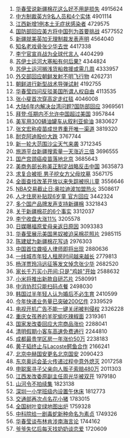 1. [华春莹说新疆棉花这么好不用是损失](http://www.baidu.com/baidu?cl=3&tn=SE_baiduhomet8_jmjb7mjw&rsv_dl=fyb_top&fr=top1000&wd=%BB%AA%B4%BA%D3%A8%CB%B5%D0%C2%BD%AE%C3%DE%BB%A8%D5%E2%C3%B4%BA%C3%B2%BB%D3%C3%CA%C7%CB%F0%CA%A7) 4915624
1. [中方制裁英方9名人员和4个实体](http://www.baidu.com/baidu?cl=3&tn=SE_baiduhomet8_jmjb7mjw&rsv_dl=fyb_top&fr=top1000&wd=%D6%D0%B7%BD%D6%C6%B2%C3%D3%A2%B7%BD9%C3%FB%C8%CB%D4%B1%BA%CD4%B8%F6%CA%B5%CC%E5) 4901114
1. [江西新增1例本土无症状感染者](http://www.baidu.com/baidu?cl=3&tn=SE_baiduhomet8_jmjb7mjw&rsv_dl=fyb_top&fr=top1000&wd=%BD%AD%CE%F7%D0%C2%D4%F61%C0%FD%B1%BE%CD%C1%CE%DE%D6%A2%D7%B4%B8%D0%C8%BE%D5%DF) 4729575
1. [国防部回应美方将中国列为首要挑战](http://www.baidu.com/baidu?cl=3&tn=SE_baiduhomet8_jmjb7mjw&rsv_dl=fyb_top&fr=top1000&wd=%B9%FA%B7%C0%B2%BF%BB%D8%D3%A6%C3%C0%B7%BD%BD%AB%D6%D0%B9%FA%C1%D0%CE%AA%CA%D7%D2%AA%CC%F4%D5%BD) 4577552
1. [新疆就美英加无理制裁发表声明](http://www.baidu.com/baidu?cl=3&tn=SE_baiduhomet8_jmjb7mjw&rsv_dl=fyb_top&fr=top1000&wd=%D0%C2%BD%AE%BE%CD%C3%C0%D3%A2%BC%D3%CE%DE%C0%ED%D6%C6%B2%C3%B7%A2%B1%ED%C9%F9%C3%F7) 4564040
1. [知名老戏骨张少华去世](http://www.baidu.com/baidu?cl=3&tn=SE_baiduhomet8_jmjb7mjw&rsv_dl=fyb_top&fr=top1000&wd=%D6%AA%C3%FB%C0%CF%CF%B7%B9%C7%D5%C5%C9%D9%BB%AA%C8%A5%CA%C0) 4417338
1. [李宁官宣肖战为全球代言人](http://www.baidu.com/baidu?cl=3&tn=SE_baiduhomet8_jmjb7mjw&rsv_dl=fyb_top&fr=top1000&wd=%C0%EE%C4%FE%B9%D9%D0%FB%D0%A4%D5%BD%CE%AA%C8%AB%C7%F2%B4%FA%D1%D4%C8%CB) 4404299
1. [苏伊士运河大塞船有何后果?](http://www.baidu.com/baidu?cl=3&tn=SE_baiduhomet8_jmjb7mjw&rsv_dl=fyb_top&fr=top1000&wd=%CB%D5%D2%C1%CA%BF%D4%CB%BA%D3%B4%F3%C8%FB%B4%AC%D3%D0%BA%CE%BA%F3%B9%FB%3F) 4344824
1. [苏伊士运河搁浅货船救援或需几周](http://www.baidu.com/baidu?cl=3&tn=SE_baiduhomet8_jmjb7mjw&rsv_dl=fyb_top&fr=top1000&wd=%CB%D5%D2%C1%CA%BF%D4%CB%BA%D3%B8%E9%C7%B3%BB%F5%B4%AC%BE%C8%D4%AE%BB%F2%D0%E8%BC%B8%D6%DC) 4333957
1. [外交部回应朝鲜发射不明飞行物](http://www.baidu.com/baidu?cl=3&tn=SE_baiduhomet8_jmjb7mjw&rsv_dl=fyb_top&fr=top1000&wd=%CD%E2%BD%BB%B2%BF%BB%D8%D3%A6%B3%AF%CF%CA%B7%A2%C9%E4%B2%BB%C3%F7%B7%C9%D0%D0%CE%EF) 4262731
1. [朝鲜进行新型战术导弹试射](http://www.baidu.com/baidu?cl=3&tn=SE_baiduhomet8_jmjb7mjw&rsv_dl=fyb_top&fr=top1000&wd=%B3%AF%CF%CA%BD%F8%D0%D0%D0%C2%D0%CD%D5%BD%CA%F5%B5%BC%B5%AF%CA%D4%C9%E4) 4192755
1. [华春莹四问反驳美国所谓人权自由](http://www.baidu.com/baidu?cl=3&tn=SE_baiduhomet8_jmjb7mjw&rsv_dl=fyb_top&fr=top1000&wd=%BB%AA%B4%BA%D3%A8%CB%C4%CE%CA%B7%B4%B2%B5%C3%C0%B9%FA%CB%F9%CE%BD%C8%CB%C8%A8%D7%D4%D3%C9) 4113535
1. [张小斐首次穿高定走红毯](http://www.baidu.com/baidu?cl=3&tn=SE_baiduhomet8_jmjb7mjw&rsv_dl=fyb_top&fr=top1000&wd=%D5%C5%D0%A1%EC%B3%CA%D7%B4%CE%B4%A9%B8%DF%B6%A8%D7%DF%BA%EC%CC%BA) 4046008
1. [大陆6年内解决台湾问题?国防部回应](http://www.baidu.com/baidu?cl=3&tn=SE_baiduhomet8_jmjb7mjw&rsv_dl=fyb_top&fr=top1000&wd=%B4%F3%C2%BD6%C4%EA%C4%DA%BD%E2%BE%F6%CC%A8%CD%E5%CE%CA%CC%E2%3F%B9%FA%B7%C0%B2%BF%BB%D8%D3%A6) 3969561
1. [拜登:任期内不允许中国超过美国](http://www.baidu.com/baidu?cl=3&tn=SE_baiduhomet8_jmjb7mjw&rsv_dl=fyb_top&fr=top1000&wd=%B0%DD%B5%C7%3A%C8%CE%C6%DA%C4%DA%B2%BB%D4%CA%D0%ED%D6%D0%B9%FA%B3%AC%B9%FD%C3%C0%B9%FA) 3957844
1. [美军用300辆油罐车从叙利亚偷油](http://www.baidu.com/baidu?cl=3&tn=SE_baiduhomet8_jmjb7mjw&rsv_dl=fyb_top&fr=top1000&wd=%C3%C0%BE%FC%D3%C3300%C1%BE%D3%CD%B9%DE%B3%B5%B4%D3%D0%F0%C0%FB%D1%C7%CD%B5%D3%CD) 3830627
1. [张文宏称疫苗成世界重开唯一渠道](http://www.baidu.com/baidu?cl=3&tn=SE_baiduhomet8_jmjb7mjw&rsv_dl=fyb_top&fr=top1000&wd=%D5%C5%CE%C4%BA%EA%B3%C6%D2%DF%C3%E7%B3%C9%CA%C0%BD%E7%D6%D8%BF%AA%CE%A8%D2%BB%C7%FE%B5%C0) 3819320
1. [耐克阿迪股价大跌](http://www.baidu.com/baidu?cl=3&tn=SE_baiduhomet8_jmjb7mjw&rsv_dl=fyb_top&fr=top1000&wd=%C4%CD%BF%CB%B0%A2%B5%CF%B9%C9%BC%DB%B4%F3%B5%F8) 3767744
1. [新一轮大范围沙尘天气来袭](http://www.baidu.com/baidu?cl=3&tn=SE_baiduhomet8_jmjb7mjw&rsv_dl=fyb_top&fr=top1000&wd=%D0%C2%D2%BB%C2%D6%B4%F3%B7%B6%CE%A7%C9%B3%B3%BE%CC%EC%C6%F8%C0%B4%CF%AE) 3712345
1. [旅游平台新疆搜索量一天涨近三倍](http://www.baidu.com/baidu?cl=3&tn=SE_baiduhomet8_jmjb7mjw&rsv_dl=fyb_top&fr=top1000&wd=%C2%C3%D3%CE%C6%BD%CC%A8%D0%C2%BD%AE%CB%D1%CB%F7%C1%BF%D2%BB%CC%EC%D5%C7%BD%FC%C8%FD%B1%B6) 3696555
1. [国产宫颈癌疫苗落地北京](http://www.baidu.com/baidu?cl=3&tn=SE_baiduhomet8_jmjb7mjw&rsv_dl=fyb_top&fr=top1000&wd=%B9%FA%B2%FA%B9%AC%BE%B1%B0%A9%D2%DF%C3%E7%C2%E4%B5%D8%B1%B1%BE%A9) 3685643
1. [美商务部长称美正制定战略反击中国](http://www.baidu.com/baidu?cl=3&tn=SE_baiduhomet8_jmjb7mjw&rsv_dl=fyb_top&fr=top1000&wd=%C3%C0%C9%CC%CE%F1%B2%BF%B3%A4%B3%C6%C3%C0%D5%FD%D6%C6%B6%A8%D5%BD%C2%D4%B7%B4%BB%F7%D6%D0%B9%FA) 3635873
1. [求复合被拒 男子挖女方父母坟墓](http://www.baidu.com/baidu?cl=3&tn=SE_baiduhomet8_jmjb7mjw&rsv_dl=fyb_top&fr=top1000&wd=%C7%F3%B8%B4%BA%CF%B1%BB%BE%DC%20%C4%D0%D7%D3%CD%DA%C5%AE%B7%BD%B8%B8%C4%B8%B7%D8%C4%B9) 3567175
1. [全面查找改革开放以来失踪被拐儿童](http://www.baidu.com/baidu?cl=3&tn=SE_baiduhomet8_jmjb7mjw&rsv_dl=fyb_top&fr=top1000&wd=%C8%AB%C3%E6%B2%E9%D5%D2%B8%C4%B8%EF%BF%AA%B7%C5%D2%D4%C0%B4%CA%A7%D7%D9%B1%BB%B9%D5%B6%F9%CD%AF) 3556646
1. [NBA交易截止日:奥拉迪波加盟热火](http://www.baidu.com/baidu?cl=3&tn=SE_baiduhomet8_jmjb7mjw&rsv_dl=fyb_top&fr=top1000&wd=NBA%BD%BB%D2%D7%BD%D8%D6%B9%C8%D5%3A%B0%C2%C0%AD%B5%CF%B2%A8%BC%D3%C3%CB%C8%C8%BB%F0) 3508617
1. [人才住房补贴现6岁童 官方回应](http://www.baidu.com/baidu?cl=3&tn=SE_baiduhomet8_jmjb7mjw&rsv_dl=fyb_top&fr=top1000&wd=%C8%CB%B2%C5%D7%A1%B7%BF%B2%B9%CC%F9%CF%D66%CB%EA%CD%AF%20%B9%D9%B7%BD%BB%D8%D3%A6) 3442324
1. [多个国产品牌发声支持新疆棉](http://www.baidu.com/baidu?cl=3&tn=SE_baiduhomet8_jmjb7mjw&rsv_dl=fyb_top&fr=top1000&wd=%B6%E0%B8%F6%B9%FA%B2%FA%C6%B7%C5%C6%B7%A2%C9%F9%D6%A7%B3%D6%D0%C2%BD%AE%C3%DE) 3321843
1. [关于新疆棉花的6个事实](http://www.baidu.com/baidu?cl=3&tn=SE_baiduhomet8_jmjb7mjw&rsv_dl=fyb_top&fr=top1000&wd=%B9%D8%D3%DA%D0%C2%BD%AE%C3%DE%BB%A8%B5%C46%B8%F6%CA%C2%CA%B5) 3312037
1. [李宁收盘大涨11%](http://www.baidu.com/baidu?cl=3&tn=SE_baiduhomet8_jmjb7mjw&rsv_dl=fyb_top&fr=top1000&wd=%C0%EE%C4%FE%CA%D5%C5%CC%B4%F3%D5%C711%25) 3205578
1. [日媒曝福原爱母亲返日原因](http://www.baidu.com/baidu?cl=3&tn=SE_baiduhomet8_jmjb7mjw&rsv_dl=fyb_top&fr=top1000&wd=%C8%D5%C3%BD%C6%D8%B8%A3%D4%AD%B0%AE%C4%B8%C7%D7%B7%B5%C8%D5%D4%AD%D2%F2) 3093383
1. [华春莹展示美国黑奴被迫采棉花照片](http://www.baidu.com/baidu?cl=3&tn=SE_baiduhomet8_jmjb7mjw&rsv_dl=fyb_top&fr=top1000&wd=%BB%AA%B4%BA%D3%A8%D5%B9%CA%BE%C3%C0%B9%FA%BA%DA%C5%AB%B1%BB%C6%C8%B2%C9%C3%DE%BB%A8%D5%D5%C6%AC) 2985115
1. [陈建斌为新疆棉花写诗](http://www.baidu.com/baidu?cl=3&tn=SE_baiduhomet8_jmjb7mjw&rsv_dl=fyb_top&fr=top1000&wd=%B3%C2%BD%A8%B1%F3%CE%AA%D0%C2%BD%AE%C3%DE%BB%A8%D0%B4%CA%AB) 2976303
1. [中国首位聋哑人律师即将出现](http://www.baidu.com/baidu?cl=3&tn=SE_baiduhomet8_jmjb7mjw&rsv_dl=fyb_top&fr=top1000&wd=%D6%D0%B9%FA%CA%D7%CE%BB%C1%FB%D1%C6%C8%CB%C2%C9%CA%A6%BC%B4%BD%AB%B3%F6%CF%D6) 2880636
1. [一线城市年轻人租房时间越来越长](http://www.baidu.com/baidu?cl=3&tn=SE_baiduhomet8_jmjb7mjw&rsv_dl=fyb_top&fr=top1000&wd=%D2%BB%CF%DF%B3%C7%CA%D0%C4%EA%C7%E1%C8%CB%D7%E2%B7%BF%CA%B1%BC%E4%D4%BD%C0%B4%D4%BD%B3%A4) 2779813
1. [杨洋贾玲冯远征等发文悼念张少华](http://www.baidu.com/baidu?cl=3&tn=SE_baiduhomet8_jmjb7mjw&rsv_dl=fyb_top&fr=top1000&wd=%D1%EE%D1%F3%BC%D6%C1%E1%B7%EB%D4%B6%D5%F7%B5%C8%B7%A2%CE%C4%B5%BF%C4%EE%D5%C5%C9%D9%BB%AA) 2682520
1. [家长千万买小开间:只是"鸡娃"开始](http://www.baidu.com/baidu?cl=3&tn=SE_baiduhomet8_jmjb7mjw&rsv_dl=fyb_top&fr=top1000&wd=%BC%D2%B3%A4%C7%A7%CD%F2%C2%F2%D0%A1%BF%AA%BC%E4%3A%D6%BB%CA%C7%22%BC%A6%CD%DE%22%BF%AA%CA%BC) 2588632
1. [小米将推出新款自研芯片](http://www.baidu.com/baidu?cl=3&tn=SE_baiduhomet8_jmjb7mjw&rsv_dl=fyb_top&fr=top1000&wd=%D0%A1%C3%D7%BD%AB%CD%C6%B3%F6%D0%C2%BF%EE%D7%D4%D1%D0%D0%BE%C6%AC) 2580991
1. [中消协怼只能扫码点餐](http://www.baidu.com/baidu?cl=3&tn=SE_baiduhomet8_jmjb7mjw&rsv_dl=fyb_top&fr=top1000&wd=%D6%D0%CF%FB%D0%AD%ED%A1%D6%BB%C4%DC%C9%A8%C2%EB%B5%E3%B2%CD) 2498030
1. [韩国过半年轻人认为婚后不必生育](http://www.baidu.com/baidu?cl=3&tn=SE_baiduhomet8_jmjb7mjw&rsv_dl=fyb_top&fr=top1000&wd=%BA%AB%B9%FA%B9%FD%B0%EB%C4%EA%C7%E1%C8%CB%C8%CF%CE%AA%BB%E9%BA%F3%B2%BB%B1%D8%C9%FA%D3%FD) 2410599
1. [今年快递业务量已突破200亿件](http://www.baidu.com/baidu?cl=3&tn=SE_baiduhomet8_jmjb7mjw&rsv_dl=fyb_top&fr=top1000&wd=%BD%F1%C4%EA%BF%EC%B5%DD%D2%B5%CE%F1%C1%BF%D2%D1%CD%BB%C6%C6200%D2%DA%BC%FE) 2339529
1. [电视开机广告不能一键关闭被判侵权](http://www.baidu.com/baidu?cl=3&tn=SE_baiduhomet8_jmjb7mjw&rsv_dl=fyb_top&fr=top1000&wd=%B5%E7%CA%D3%BF%AA%BB%FA%B9%E3%B8%E6%B2%BB%C4%DC%D2%BB%BC%FC%B9%D8%B1%D5%B1%BB%C5%D0%C7%D6%C8%A8) 2326228
1. [重庆女孩养的羊驼偷吃辣椒面](http://www.baidu.com/baidu?cl=3&tn=SE_baiduhomet8_jmjb7mjw&rsv_dl=fyb_top&fr=top1000&wd=%D6%D8%C7%EC%C5%AE%BA%A2%D1%F8%B5%C4%D1%F2%CD%D5%CD%B5%B3%D4%C0%B1%BD%B7%C3%E6) 2319361
1. [国家发改委回应大宗商品涨价](http://www.baidu.com/baidu?cl=3&tn=SE_baiduhomet8_jmjb7mjw&rsv_dl=fyb_top&fr=top1000&wd=%B9%FA%BC%D2%B7%A2%B8%C4%CE%AF%BB%D8%D3%A6%B4%F3%D7%DA%C9%CC%C6%B7%D5%C7%BC%DB) 2288041
1. [清明假期小客车高速免费通行](http://www.baidu.com/baidu?cl=3&tn=SE_baiduhomet8_jmjb7mjw&rsv_dl=fyb_top&fr=top1000&wd=%C7%E5%C3%F7%BC%D9%C6%DA%D0%A1%BF%CD%B3%B5%B8%DF%CB%D9%C3%E2%B7%D1%CD%A8%D0%D0) 2244810
1. [成都最贵学区房一年涨价50万](http://www.baidu.com/baidu?cl=3&tn=SE_baiduhomet8_jmjb7mjw&rsv_dl=fyb_top&fr=top1000&wd=%B3%C9%B6%BC%D7%EE%B9%F3%D1%A7%C7%F8%B7%BF%D2%BB%C4%EA%D5%C7%BC%DB50%CD%F2) 2238183
1. [黄子韬终止与Lacoste鳄鱼合作](http://www.baidu.com/baidu?cl=3&tn=SE_baiduhomet8_jmjb7mjw&rsv_dl=fyb_top&fr=top1000&wd=%BB%C6%D7%D3%E8%BA%D6%D5%D6%B9%D3%EBLacoste%F6%F9%D3%E3%BA%CF%D7%F7) 2166241
1. [北京中赫国安更名北京国安](http://www.baidu.com/baidu?cl=3&tn=SE_baiduhomet8_jmjb7mjw&rsv_dl=fyb_top&fr=top1000&wd=%B1%B1%BE%A9%D6%D0%BA%D5%B9%FA%B0%B2%B8%FC%C3%FB%B1%B1%BE%A9%B9%FA%B0%B2) 2090423
1. [东京奥运会圣火传递过程中意外熄灭](http://www.baidu.com/baidu?cl=3&tn=SE_baiduhomet8_jmjb7mjw&rsv_dl=fyb_top&fr=top1000&wd=%B6%AB%BE%A9%B0%C2%D4%CB%BB%E1%CA%A5%BB%F0%B4%AB%B5%DD%B9%FD%B3%CC%D6%D0%D2%E2%CD%E2%CF%A8%C3%F0) 2017258
1. [申聪案寻子父亲向人贩子索赔480万](http://www.baidu.com/baidu?cl=3&tn=SE_baiduhomet8_jmjb7mjw&rsv_dl=fyb_top&fr=top1000&wd=%C9%EA%B4%CF%B0%B8%D1%B0%D7%D3%B8%B8%C7%D7%CF%F2%C8%CB%B7%B7%D7%D3%CB%F7%C5%E2480%CD%F2) 2011303
1. [江西发改委原副主任周光华被双开](http://www.baidu.com/baidu?cl=3&tn=SE_baiduhomet8_jmjb7mjw&rsv_dl=fyb_top&fr=top1000&wd=%BD%AD%CE%F7%B7%A2%B8%C4%CE%AF%D4%AD%B8%B1%D6%F7%C8%CE%D6%DC%B9%E2%BB%AA%B1%BB%CB%AB%BF%AA) 1979180
1. [山河令不拍续集](http://www.baidu.com/baidu?cl=3&tn=SE_baiduhomet8_jmjb7mjw&rsv_dl=fyb_top&fr=top1000&wd=%C9%BD%BA%D3%C1%EE%B2%BB%C5%C4%D0%F8%BC%AF) 1823138
1. [深圳一小学班级内设置午休床](http://www.baidu.com/baidu?cl=3&tn=SE_baiduhomet8_jmjb7mjw&rsv_dl=fyb_top&fr=top1000&wd=%C9%EE%DB%DA%D2%BB%D0%A1%D1%A7%B0%E0%BC%B6%C4%DA%C9%E8%D6%C3%CE%E7%D0%DD%B4%B2) 1812773
1. [交通部再次点名花小猪](http://www.baidu.com/baidu?cl=3&tn=SE_baiduhomet8_jmjb7mjw&rsv_dl=fyb_top&fr=top1000&wd=%BD%BB%CD%A8%B2%BF%D4%D9%B4%CE%B5%E3%C3%FB%BB%A8%D0%A1%D6%ED) 1783015
1. [全国树叶变绿地图出炉](http://www.baidu.com/baidu?cl=3&tn=SE_baiduhomet8_jmjb7mjw&rsv_dl=fyb_top&fr=top1000&wd=%C8%AB%B9%FA%CA%F7%D2%B6%B1%E4%C2%CC%B5%D8%CD%BC%B3%F6%C2%AF) 1759328
1. [中科院给一剧毒蛇新种命名为素贞](http://www.baidu.com/baidu?cl=3&tn=SE_baiduhomet8_jmjb7mjw&rsv_dl=fyb_top&fr=top1000&wd=%D6%D0%BF%C6%D4%BA%B8%F8%D2%BB%BE%E7%B6%BE%C9%DF%D0%C2%D6%D6%C3%FC%C3%FB%CE%AA%CB%D8%D5%EA) 1749326
1. [华春莹谈布林肯涉南海言论](http://www.baidu.com/baidu?cl=3&tn=SE_baiduhomet8_jmjb7mjw&rsv_dl=fyb_top&fr=top1000&wd=%BB%AA%B4%BA%D3%A8%CC%B8%B2%BC%C1%D6%BF%CF%C9%E6%C4%CF%BA%A3%D1%D4%C2%DB) 1744162
1. [爷爷失忆后每天找奶奶谈恋爱](http://www.baidu.com/baidu?cl=3&tn=SE_baiduhomet8_jmjb7mjw&rsv_dl=fyb_top&fr=top1000&wd=%D2%AF%D2%AF%CA%A7%D2%E4%BA%F3%C3%BF%CC%EC%D5%D2%C4%CC%C4%CC%CC%B8%C1%B5%B0%AE) 1720609